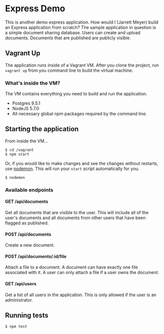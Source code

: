 # Express Demo

This is another demo express application. How would I (Jarrett Meyer) build an Express application from scratch? The sample application in question is a simple document sharing database. Users can create and upload documents. Documents that are published are publicly visible.

## Vagrant Up

The application runs inside of a Vagrant VM. After you clone the project, run `vagrant up` from you command line to build the virtual machine.

### What's inside the VM?

The VM contains everything you need to build and run the application.

* Postgres 9.5.1
* NodeJS 5.7.0
* All necessary global npm packages required by the command line.

## Starting the application

From inside the VM...

```
$ cd /vagrant
$ npm start
```

Or, if you would like to make changes and see the changes without restarts, use [nodemon](https://www.npmjs.com/package/nodemon). This will run your `start` script automatically for you.

```
$ nodemon
```

### Available endpoints

#### GET /api/documents

Get all documents that are visible to the user. This will include all of the user's documents and all documents from other users that have been flagged as published.

#### POST /api/documents

Create a new document.

#### POST /api/documents/:id/file

Attach a file to a document. A document can have exactly one file associated with it. A user can only attach a file if a user owns the document.

#### GET /api/users

Get a list of all users in the application. This is only allowed if the user is an administrator.

## Running tests

```
$ npm test
```

